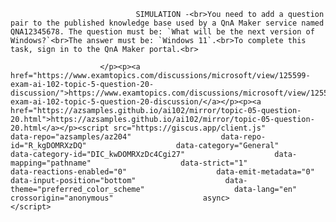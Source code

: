 <p class="card-text">
							
								SIMULATION -<br>You need to add a question pair to the published knowledge base used by a QnA Maker service named QNA12345678. The question must be: `What will be the next version of Windows?`<br>The answer must be: `Windows 11`.<br>To complete this task, sign in to the QnA Maker portal.<br>
							
						</p><p><a href="https://www.examtopics.com/discussions/microsoft/view/125599-exam-ai-102-topic-5-question-20-discussion/">https://www.examtopics.com/discussions/microsoft/view/125599-exam-ai-102-topic-5-question-20-discussion/</a></p><p><a href="https://azsamples.github.io/ai102/mirror/topic-05-question-20.html">https://azsamples.github.io/ai102/mirror/topic-05-question-20.html</a></p><script src="https://giscus.app/client.js"                    data-repo="azsamples/az204"                    data-repo-id="R_kgDOMRXzDQ"                    data-category="General"                    data-category-id="DIC_kwDOMRXzDc4Cgi27"                    data-mapping="pathname"                    data-strict="1"                    data-reactions-enabled="0"                    data-emit-metadata="0"                    data-input-position="bottom"                    data-theme="preferred_color_scheme"                    data-lang="en"                    crossorigin="anonymous"                    async>                    </script>